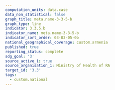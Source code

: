 ```yaml
---
computation_units: data.case
data_non_statistical: false
graph_title: meta.name-3-3-5-b
graph_type: line
indicator: 3.3.5.b
indicator_name: meta.name-3-3-5-b
indicator_sort_order: 03-03-05-0b
national_geographical_coverage: custom.armenia
published: true
reporting_status: complete
sdg_goal: '3'
source_active_1: true
source_organisation_1: Ministry of Health of RA
target_id: '3.3'
tags:
  - custom.national
---
```

